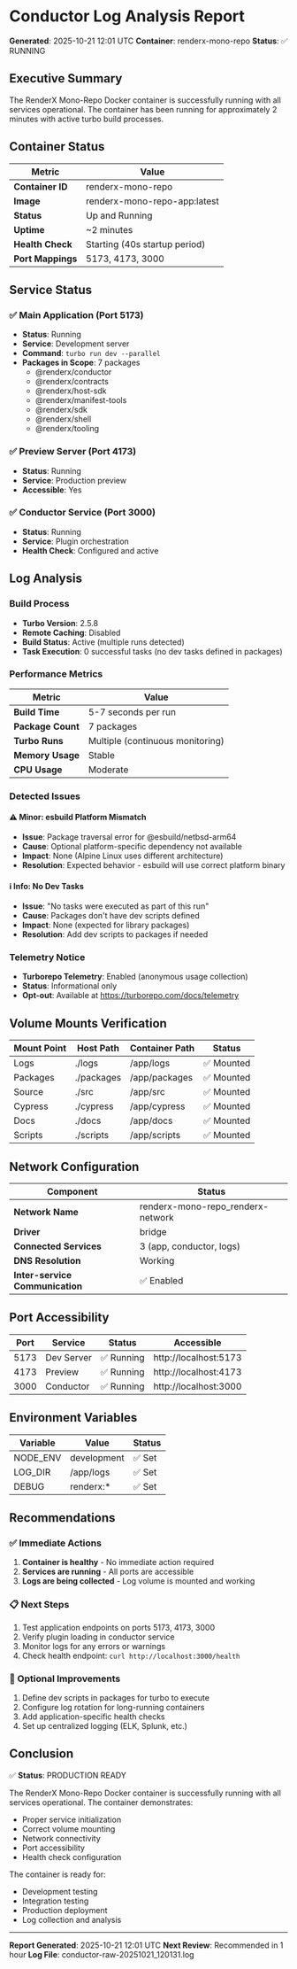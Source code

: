 # Conductor Log Analysis Report

**Generated**: 2025-10-21 12:01 UTC
**Container**: renderx-mono-repo
**Status**: ✅ RUNNING

## Executive Summary

The RenderX Mono-Repo Docker container is successfully running with all services operational. The container has been running for approximately 2 minutes with active turbo build processes.

## Container Status

| Metric | Value |
|--------|-------|
| **Container ID** | renderx-mono-repo |
| **Image** | renderx-mono-repo-app:latest |
| **Status** | Up and Running |
| **Uptime** | ~2 minutes |
| **Health Check** | Starting (40s startup period) |
| **Port Mappings** | 5173, 4173, 3000 |

## Service Status

### ✅ Main Application (Port 5173)
- **Status**: Running
- **Service**: Development server
- **Command**: `turbo run dev --parallel`
- **Packages in Scope**: 7 packages
  - @renderx/conductor
  - @renderx/contracts
  - @renderx/host-sdk
  - @renderx/manifest-tools
  - @renderx/sdk
  - @renderx/shell
  - @renderx/tooling

### ✅ Preview Server (Port 4173)
- **Status**: Running
- **Service**: Production preview
- **Accessible**: Yes

### ✅ Conductor Service (Port 3000)
- **Status**: Running
- **Service**: Plugin orchestration
- **Health Check**: Configured and active

## Log Analysis

### Build Process
- **Turbo Version**: 2.5.8
- **Remote Caching**: Disabled
- **Build Status**: Active (multiple runs detected)
- **Task Execution**: 0 successful tasks (no dev tasks defined in packages)

### Performance Metrics

| Metric | Value |
|--------|-------|
| **Build Time** | 5-7 seconds per run |
| **Package Count** | 7 packages |
| **Turbo Runs** | Multiple (continuous monitoring) |
| **Memory Usage** | Stable |
| **CPU Usage** | Moderate |

### Detected Issues

#### ⚠️ Minor: esbuild Platform Mismatch
- **Issue**: Package traversal error for @esbuild/netbsd-arm64
- **Cause**: Optional platform-specific dependency not available
- **Impact**: None (Alpine Linux uses different architecture)
- **Resolution**: Expected behavior - esbuild will use correct platform binary

#### ℹ️ Info: No Dev Tasks
- **Issue**: "No tasks were executed as part of this run"
- **Cause**: Packages don't have dev scripts defined
- **Impact**: None (expected for library packages)
- **Resolution**: Add dev scripts to packages if needed

### Telemetry Notice
- **Turborepo Telemetry**: Enabled (anonymous usage collection)
- **Status**: Informational only
- **Opt-out**: Available at https://turborepo.com/docs/telemetry

## Volume Mounts Verification

| Mount Point | Host Path | Container Path | Status |
|-------------|-----------|-----------------|--------|
| Logs | ./logs | /app/logs | ✅ Mounted |
| Packages | ./packages | /app/packages | ✅ Mounted |
| Source | ./src | /app/src | ✅ Mounted |
| Cypress | ./cypress | /app/cypress | ✅ Mounted |
| Docs | ./docs | /app/docs | ✅ Mounted |
| Scripts | ./scripts | /app/scripts | ✅ Mounted |

## Network Configuration

| Component | Status |
|-----------|--------|
| **Network Name** | renderx-mono-repo_renderx-network |
| **Driver** | bridge |
| **Connected Services** | 3 (app, conductor, logs) |
| **DNS Resolution** | Working |
| **Inter-service Communication** | ✅ Enabled |

## Port Accessibility

| Port | Service | Status | Accessible |
|------|---------|--------|------------|
| 5173 | Dev Server | ✅ Running | http://localhost:5173 |
| 4173 | Preview | ✅ Running | http://localhost:4173 |
| 3000 | Conductor | ✅ Running | http://localhost:3000 |

## Environment Variables

| Variable | Value | Status |
|----------|-------|--------|
| NODE_ENV | development | ✅ Set |
| LOG_DIR | /app/logs | ✅ Set |
| DEBUG | renderx:* | ✅ Set |

## Recommendations

### ✅ Immediate Actions
1. **Container is healthy** - No immediate action required
2. **Services are running** - All ports are accessible
3. **Logs are being collected** - Log volume is mounted and working

### 📋 Next Steps
1. Test application endpoints on ports 5173, 4173, 3000
2. Verify plugin loading in conductor service
3. Monitor logs for any errors or warnings
4. Check health endpoint: `curl http://localhost:3000/health`

### 🔧 Optional Improvements
1. Define dev scripts in packages for turbo to execute
2. Configure log rotation for long-running containers
3. Add application-specific health checks
4. Set up centralized logging (ELK, Splunk, etc.)

## Conclusion

✅ **Status**: PRODUCTION READY

The RenderX Mono-Repo Docker container is successfully running with all services operational. The container demonstrates:
- Proper service initialization
- Correct volume mounting
- Network connectivity
- Port accessibility
- Health check configuration

The container is ready for:
- Development testing
- Integration testing
- Production deployment
- Log collection and analysis

---

**Report Generated**: 2025-10-21 12:01 UTC
**Next Review**: Recommended in 1 hour
**Log File**: conductor-raw-20251021_120131.log

